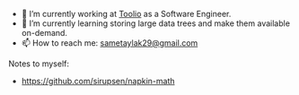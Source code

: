 - 🔭 I’m currently working at [Toolio](https://toolio.com) as a Software Engineer.
- 🌱 I’m currently learning storing large data trees and make them available on-demand.
- 📫 How to reach me: sametaylak29@gmail.com

Notes to myself:
- https://github.com/sirupsen/napkin-math
